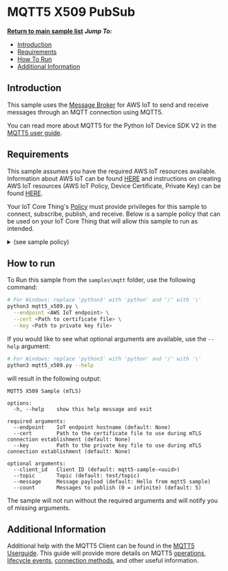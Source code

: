 # MQTT5 X509 PubSub

[**Return to main sample list**](../README.md)
*__Jump To:__*
* [Introduction](#introduction)
* [Requirements](#requirements)
* [How To Run](#how-to-run)
* [Additional Information](#additional-information)

## Introduction
This sample uses the
[Message Broker](https://docs.aws.amazon.com/iot/latest/developerguide/iot-message-broker.html)
for AWS IoT to send and receive messages through an MQTT connection using MQTT5. 

You can read more about MQTT5 for the Python IoT Device SDK V2 in the [MQTT5 user guide](../../documents/MQTT5_Userguide.md).

## Requirements

This sample assumes you have the required AWS IoT resources available. Information about AWS IoT can be found [HERE](https://docs.aws.amazon.com/iot/latest/developerguide/what-is-aws-iot.html) and instructions on creating AWS IoT resources (AWS IoT Policy, Device Certificate, Private Key) can be found [HERE](https://docs.aws.amazon.com/iot/latest/developerguide/create-iot-resources.html).

Your IoT Core Thing's [Policy](https://docs.aws.amazon.com/iot/latest/developerguide/iot-policies.html) must provide privileges for this sample to connect, subscribe, publish, and receive. Below is a sample policy that can be used on your IoT Core Thing that will allow this sample to run as intended.

<details>
<summary>(see sample policy)</summary>
<pre>
{
  "Version": "2012-10-17",
  "Statement": [
    {
      "Effect": "Allow",
      "Action": [
        "iot:Publish",
        "iot:Receive"
      ],
      "Resource": [
        "arn:aws:iot:<b>region</b>:<b>account</b>:topic/test/topic"
      ]
    },
    {
      "Effect": "Allow",
      "Action": [
        "iot:Subscribe"
      ],
      "Resource": [
        "arn:aws:iot:<b>region</b>:<b>account</b>:topicfilter/test/topic"
      ]
    },
    {
      "Effect": "Allow",
      "Action": [
        "iot:Connect"
      ],
      "Resource": [
        "arn:aws:iot:<b>region</b>:<b>account</b>:client/mqtt5-sample-*"
      ]
    }
  ]
}
</pre>

Replace with the following with the data from your AWS account:
* `<region>`: The AWS IoT Core region where you created your AWS IoT Core thing you wish to use with this sample. For example `us-east-1`.
* `<account>`: Your AWS IoT Core account ID. This is the set of numbers in the top right next to your AWS account name when using the AWS IoT Core website.

Note that in a real application, you may want to avoid the use of wildcards in your ClientID or use them selectively. Please follow best practices when working with AWS on production applications using the SDK. Also, for the purposes of this sample, please make sure your policy allows a client ID of `mqtt5-sample-*` to connect or use `--client_id <client ID here>` to send the client ID your policy supports.

</details>

## How to run

To Run this sample from the `samples\mqtt` folder, use the following command:

```sh
# For Windows: replace 'python3' with 'python' and '/' with '\'
python3 mqtt5_x509.py \
  --endpoint <AWS IoT endpoint> \
  --cert <Path to certificate file> \
  --key <Path to private key file>
```
If you would like to see what optional arguments are available, use the `--help` argument:
``` sh
# For Windows: replace 'python3' with 'python' and '/' with '\'
python3 mqtt5_x509.py --help
```

will result in the following output:
```
MQTT5 X509 Sample (mTLS)

options:
  -h, --help    show this help message and exit

required arguments:
  --endpoint    IoT endpoint hostname (default: None)
  --cert        Path to the certificate file to use during mTLS connection establishment (default: None)
  --key         Path to the private key file to use during mTLS connection establishment (default: None)

optional arguments:
  --client_id   Client ID (default: mqtt5-sample-<uuid>)
  --topic       Topic (default: test/topic)
  --message     Message payload (default: Hello from mqtt5 sample)
  --count       Messages to publish (0 = infinite) (default: 5)
```

The sample will not run without the required arguments and will notify you of missing arguments.

## Additional Information
Additional help with the MQTT5 Client can be found in the [MQTT5 Userguide](../../documents/MQTT5_Userguide.md). This guide will provide more details on MQTT5 [operations](../../documents/MQTT5_Userguide.md#optional-keyword-arguments), [lifecycle events](../../documents/MQTT5_Userguide.md#lifecycle-events), [connection methods](../../documents/MQTT5_Userguide.md#connecting-to-aws-iot-core), and other useful information.
